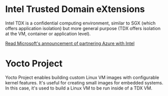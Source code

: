 # Intel Trusted Domain eXtensions
Intel TDX is a confidential computing environment, similar to SGX (which offers application isolation) but more general purpose (TDX offers isolation at the VM, container or application level).

[Read Microsoft's announcement of partnering Azure with Intel](https://azure.microsoft.com/en-us/blog/azure-confidential-computing-on-4th-gen-intel-xeon-scalable-processors-with-intel-tdx/)

# Yocto Project
Yocto Project enables building custom Linux VM images with configurable kernel features. It's useful for creating small images for embedded systems. In this case, it's used to build a Linux VM to be run inside of a TDX VM.
